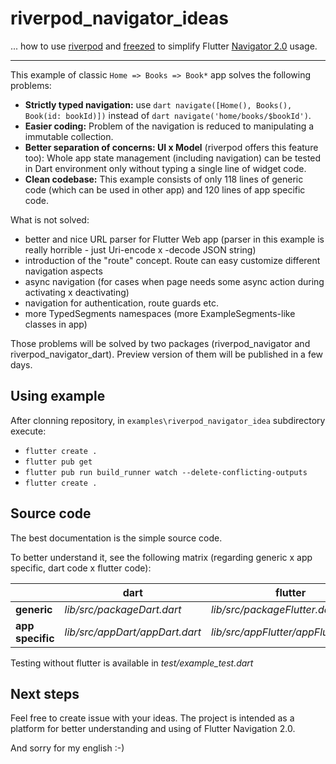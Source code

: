 # riverpod_navigator_ideas

... how to use [riverpod](https://riverpod.dev/) and [freezed](https://github.com/rrousselGit/freezed) 
to simplify Flutter [Navigator 2.0](https://medium.com/flutter/learning-flutters-new-navigation-and-routing-system-7c9068155ade) usage.

-----------------

This example of classic ```Home => Books => Book*``` app solves the following problems:

- **Strictly typed navigation:** use ```dart navigate([Home(), Books(), Book(id: bookId)])``` instead of ```dart navigate('home/books/$bookId')```.
- **Easier coding:** Problem of the navigation is reduced to manipulating a immutable collection.
- **Better separation of concerns: UI x Model** (riverpod offers this feature too): 
  Whole app state management (including navigation) can be tested in Dart environment only without typing a single line of widget code.
- **Clean codebase:** This example consists of only 118 lines of generic code (which can be used in other app) and 120 lines of app specific code.

What is not solved:

- better and nice URL parser for Flutter Web app (parser in this example is really horrible - just Uri-encode x -decode JSON string)
- introduction of the "route" concept. Route can easy customize different navigation aspects
- async navigation (for cases when page needs some async action during activating x deactivating)
- navigation for authentication, route guards etc.
- more TypedSegments namespaces (more ExampleSegments-like classes in app)

Those problems will be solved by two packages (riverpod_navigator and riverpod_navigator_dart). Preview version of them will be published in a few days.

## Using example

After clonning repository, in ```examples\riverpod_navigator_idea``` subdirectory execute:

- ```flutter create .```
- ```flutter pub get```
- ```flutter pub run build_runner watch --delete-conflicting-outputs```
- ```flutter create .```

## Source code

The best documentation is the simple source code.

To better understand it, see the following matrix (regarding generic x app specific, dart code x flutter code):

| | dart | flutter |
|---|---|--- |
| **generic** | *lib/src/packageDart.dart* | *lib/src/packageFlutter.dart* |
| **app specific** | *lib/src/appDart/appDart.dart* | *lib/src/appFlutter/appFlutter.dart/*  |

Testing without flutter is available in *test/example_test.dart*

## Next steps

Feel free to create issue with your ideas. The project is intended as a platform for better understanding and using of Flutter Navigation 2.0.

And sorry for my english :-)